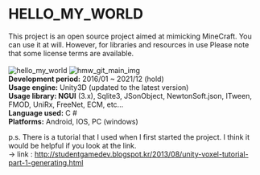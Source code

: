 # HELLO_MY_WORLD

This project is an open source project aimed at mimicking MineCraft. You can use it at will. However, for libraries and resources in use Please note that some license terms are available.  
<br>
![hello_my_world](https://user-images.githubusercontent.com/9248400/75618900-dc37ab00-5bb7-11ea-9ec0-9759c0b6429f.png)
![hmw_git_main_img](https://user-images.githubusercontent.com/9248400/102211930-b47fbc80-3f17-11eb-8d7a-53281bb826ce.png)
<b><Project Overview></b><br>
	<b>Development period:</b> 2016/01 ~ 2021/12 (hold) <br>
	<b>Usage engine:</b> Unity3D (updated to the latest version)<br>
	<b>Usage library: NGUI</b> (3.x), Sqlite3, JSonObject, NewtonSoft.json, ITween, FMOD, UniRx, FreeNet, ECM, etc...<br>
	<b>Language used:</b> C #<br>
	<b>Platforms:</b> Android, IOS, PC (windows)<br>
	
p.s. There is a tutorial that I used when I first started the project. I think it would be helpful if you look at the link.<br>
-> link : http://studentgamedev.blogspot.kr/2013/08/unity-voxel-tutorial-part-1-generating.html
